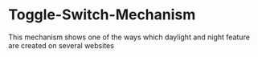 # Toggle-Switch-Mechanism


This mechanism shows one of the ways which daylight and night feature are created on several websites
